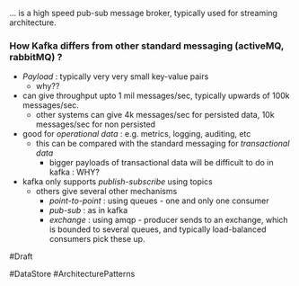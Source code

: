 ... is a high speed pub-sub message broker, typically used for streaming architecture.


### How Kafka differs from other standard messaging (activeMQ, rabbitMQ) ?
- *Payload* : typically very very small key-value pairs
	- why??
- can give throughput upto 1 mil messages/sec, typically upwards of 100k messages/sec.
	- other systems can give 4k messages/sec for persisted data, 10k messages/sec for non persisted
- good for *operational data* : e.g. metrics, logging, auditing, etc
	- this can be compared with the standard messaging for *transactional data*
		- bigger payloads of transactional data will be difficult to do in kafka : WHY?
- kafka only supports *publish-subscribe* using topics
	- others give several other mechanisms
		- *point-to-point* : using queues - one and only one consumer
		- *pub-sub* : as in kafka
		- *exchange* : using amqp - producer sends to an exchange, which is bounded to several queues, and typically load-balanced consumers pick these up.

#Draft 


#DataStore 
#ArchitecturePatterns 